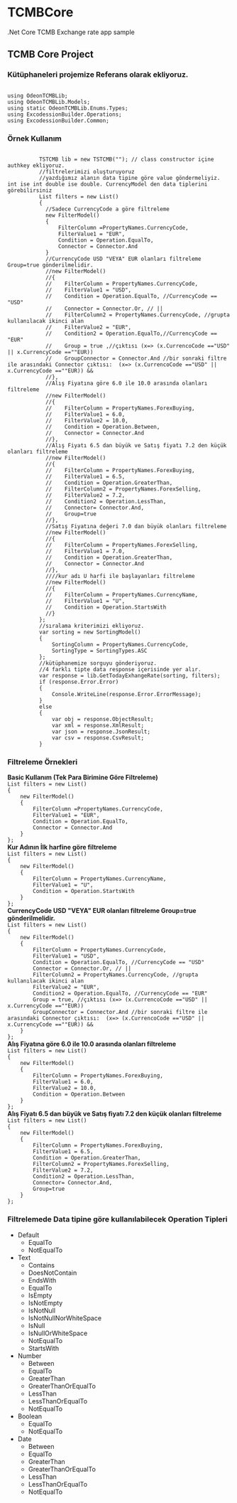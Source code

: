 # TCMBCore
.Net Core TCMB Exchange rate app sample 

<h2>TCMB Core Project</h2>
<h3> Kütüphaneleri projemize Referans olarak ekliyoruz.</h3>
<code>
using OdeonTCMBLib;
using OdeonTCMBLib.Models;
using static OdeonTCMBLib.Enums.Types;
using ExcodessionBuilder.Operations;
using ExcodessionBuilder.Common;
</code>

<h3>Örnek Kullanım</h3>
<code>
          TSTCMB lib = new TSTCMB(""); // class constructor içine authkey ekliyoruz.
          //filtrelerimizi oluşturuyoruz
          //yazdığımız alanın data tipine göre value göndermeliyiz. int ise int double ise double. CurrencyModel den data tiplerini görebilirsiniz
          List<FilterModel> filters = new List<FilterModel>()
          {
			//Sadece CurrencyCode a göre filtreleme
			new FilterModel()
            {
                FilterColumn =PropertyNames.CurrencyCode,
                FilterValue1 = "EUR",
                Condition = Operation.EqualTo,
                Connector = Connector.And
            }
            //CurrencyCode USD "VEYA" EUR olanları filtreleme Group=true gönderilmelidir.
            //new FilterModel() 
            //{
            //    FilterColumn = PropertyNames.CurrencyCode,
            //    FilterValue1 = "USD",
            //    Condition = Operation.EqualTo, //CurrencyCode == "USD"
            //    Connector = Connector.Or, // || 
            //    FilterColumn2 = PropertyNames.CurrencyCode, //grupta kullanılacak ikinci alan
            //    FilterValue2 = "EUR",
            //    Condition2 = Operation.EqualTo,//CurrencyCode == "EUR"
            //    Group = true ,//çıktısı (x=> (x.CurrencoCode =="USD" || x.CurrencyCode ==""EUR))
            //    GroupConnector = Connector.And //bir sonraki filtre ile arasındaki Connector çıktısı:  (x=> (x.CurrencoCode =="USD" || x.CurrencyCode ==""EUR)) && 
            //},
            //Alış Fiyatına göre 6.0 ile 10.0 arasında olanları filtreleme
            //new FilterModel()
            //{
            //    FilterColumn = PropertyNames.ForexBuying,
            //    FilterValue1 = 6.0,
            //    FilterValue2 = 10.0,
            //    Condition = Operation.Between,
            //    Connector = Connector.And
            //},
            //Alış Fiyatı 6.5 dan büyük ve Satış fiyatı 7.2 den küçük olanları filtreleme
            //new FilterModel()
            //{
            //    FilterColumn = PropertyNames.ForexBuying,
            //    FilterValue1 = 6.5,
            //    Condition = Operation.GreaterThan,
            //    FilterColumn2 = PropertyNames.ForexSelling,
            //    FilterValue2 = 7.2,
            //    Condition2 = Operation.LessThan,
            //    Connector= Connector.And,
            //    Group=true
            //},
            //Satış Fiyatına değeri 7.0 dan büyük olanları filtreleme
            //new FilterModel()
            //{
            //    FilterColumn = PropertyNames.ForexSelling,
            //    FilterValue1 = 7.0,
            //    Condition = Operation.GreaterThan,
            //    Connector = Connector.And
            //},
            ////kur adı U harfi ile başlayanları filtreleme
            //new FilterModel()
            //{
            //    FilterColumn = PropertyNames.CurrencyName,
            //    FilterValue1 = "U",
            //    Condition = Operation.StartsWith
            //}
          };
          //sıralama kriterimizi ekliyoruz. 
          var sorting = new SortingModel()
          {
              SortingColumn = PropertyNames.CurrencyCode,
              SortingType = SortingTypes.ASC
          };
          //kütüphanemize sorguyu gönderiyoruz.
          //4 farklı tipte data response içerisinde yer alır.
          var response = lib.GetTodayExhangeRate(sorting, filters);
          if (response.Error.Error)
          {
              Console.WriteLine(response.Error.ErrorMessage);
          }
          else
          {
              var obj = response.ObjectResult;
              var xml = response.XmlResult;
              var json = response.JsonResult;
              var csv = response.CsvResult;
          }
</code>
<h3>Filtreleme Örnekleri</h3>
<b>Basic Kullanım (Tek Para Birimine Göre Filtreleme)</b>
<code>                    
List<FilterModel> filters = new List<FilterModel>()
{ 
	new FilterModel()
	{
		FilterColumn =PropertyNames.CurrencyCode,
		FilterValue1 = "EUR",
		Condition = Operation.EqualTo,
		Connector = Connector.And
	}
};
</code>
<b>Kur Adının İlk harfine göre filtreleme</b>
<code>                    
List<FilterModel> filters = new List<FilterModel>()
{ 
	new FilterModel()
	{
		FilterColumn = PropertyNames.CurrencyName,
		FilterValue1 = "U",
		Condition = Operation.StartsWith
	}
};
</code>
<b>CurrencyCode USD "VEYA" EUR olanları filtreleme Group=true gönderilmelidir.</b>
<code>                    
List<FilterModel> filters = new List<FilterModel>()
{
	new FilterModel()
	{
		FilterColumn = PropertyNames.CurrencyCode,
		FilterValue1 = "USD",
		Condition = Operation.EqualTo, //CurrencyCode == "USD"
		Connector = Connector.Or, // || 
		FilterColumn2 = PropertyNames.CurrencyCode, //grupta kullanılacak ikinci alan
		FilterValue2 = "EUR",
		Condition2 = Operation.EqualTo, //CurrencyCode == "EUR"
		Group = true, //çıktısı (x=> (x.CurrencoCode =="USD" || x.CurrencyCode ==""EUR))
		GroupConnector = Connector.And //bir sonraki filtre ile arasındaki Connector çıktısı:  (x=> (x.CurrencoCode =="USD" || x.CurrencyCode ==""EUR)) && 
	}
};
</code>
<b>Alış Fiyatına göre 6.0 ile 10.0 arasında olanları filtreleme</b>
<code>                    
List<FilterModel> filters = new List<FilterModel>()
{
	new FilterModel()
	{
		FilterColumn = PropertyNames.ForexBuying,
		FilterValue1 = 6.0,
		FilterValue2 = 10.0,
		Condition = Operation.Between
	}
};
</code>
<b>Alış Fiyatı 6.5 dan büyük ve Satış fiyatı 7.2 den küçük olanları filtreleme</b>
<code>                    
List<FilterModel> filters = new List<FilterModel>()
{
	new FilterModel()
	{
		FilterColumn = PropertyNames.ForexBuying,
		FilterValue1 = 6.5,
		Condition = Operation.GreaterThan,
		FilterColumn2 = PropertyNames.ForexSelling,
		FilterValue2 = 7.2,
		Condition2 = Operation.LessThan,
		Connector= Connector.And,
		Group=true
	}
};
</code>

<h3> Filtrelemede Data tipine göre kullanılabilecek Operation Tipleri</h3>
<ul>
<li>Default
<ul>
<li>EqualTo</li>
<li>NotEqualTo</li>
</ul>
</li>
<li>Text
<ul>
<li>Contains</li>
<li>DoesNotContain</li>
<li>EndsWith</li>
<li>EqualTo</li>
<li>IsEmpty</li>
<li>IsNotEmpty</li>
<li>IsNotNull</li>
<li>IsNotNullNorWhiteSpace</li>
<li>IsNull</li>
<li>IsNullOrWhiteSpace</li>
<li>NotEqualTo</li>
<li>StartsWith</li>
</ul>
</li>
<li>Number
<ul>
<li>Between</li>
<li>EqualTo</li>
<li>GreaterThan</li>
<li>GreaterThanOrEqualTo</li>
<li>LessThan</li>
<li>LessThanOrEqualTo</li>
<li>NotEqualTo</li>
</ul>
</li>
<li>Boolean
<ul>
<li>EqualTo</li>
<li>NotEqualTo</li>
</ul>
</li>
<li>Date
<ul>
<li>Between</li>
<li>EqualTo</li>
<li>GreaterThan</li>
<li>GreaterThanOrEqualTo</li>
<li>LessThan</li>
<li>LessThanOrEqualTo</li>
<li>NotEqualTo</li>
</ul>
</li>
</ul>